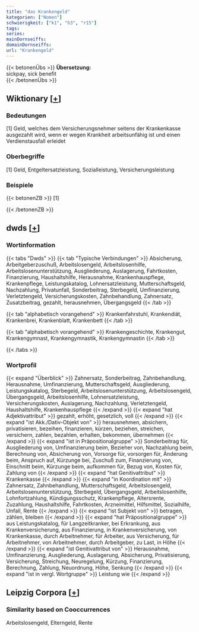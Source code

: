 ```yaml
---
title: "das Krankengeld"
kategorien: ["Nomen"]
schwierigkeit: ["k1", "h3", "r15"]
tags:
series:
mainDornseiffs:
domainDornseiffs:
url: "Krankengeld"
---
```


{{< betonenÜbs >}}
**Übersetzung:**  
sickpay, sick benefit  
{{< /betonenÜbs >}}

## Wiktionary [[+](https://de.wiktionary.org/wiki/Krankengeld)]

### Bedeutungen
[1] Geld, welches dem Versicherungsnehmer seitens der Krankenkasse ausgezahlt wird, wenn er wegen Krankheit arbeitsunfähig ist und einen Verdienstausfall erleidet  

### Oberbegriffe
[1] Geld, Entgeltersatzleistung, Sozialleistung, Versicherungsleistung  

### Beispiele
{{< betonenZB >}}
[1]  

{{< /betonenZB >}}


## dwds [[+](https://www.dwds.de/wb/Krankengeld)]

### Wortinformation
{{< tabs "Dwds" >}}
{{< tab "Typische Verbindungen" >}}
Absicherung, Arbeitgeberzuschuß, Arbeitslosengeld, Arbeitslosenhilfe, Arbeitslosenunterstützung, Ausgliederung, Auslagerung, Fahrtkosten, Finanzierung, Haushaltshilfe, Herausnahme, Krankenhauspflege, Krankenpflege, Leistungskatalog, Lohnersatzleistung, Mutterschaftsgeld, Nachzahlung, Privatunfall, Sonderbeitrag, Sterbegeld, Umfinanzierung, Verletztengeld, Versicherungskosten, Zahnbehandlung, Zahnersatz, Zusatzbeitrag, gezahlt, herausnehmen, Übergangsgeld
{{< /tab >}}

{{< tab "alphabetisch vorangehend" >}}
Krankenfahrstuhl, Krankendiät, Krankenbrei, Krankenblatt, Krankenbett
{{< /tab >}}

{{< tab "alphabetisch vorangehend" >}}
Krankengeschichte, Krankengut, Krankengymnast, Krankengymnastik, Krankengymnastin
{{< /tab >}}

{{< /tabs >}}

### Wortprofil
{{< expand "Überblick" >}} Zahnersatz, Sonderbeitrag, Zahnbehandlung, Herausnahme, Umfinanzierung, Mutterschaftsgeld, Ausgliederung, Leistungskatalog, Sterbegeld, Arbeitslosenunterstützung, Arbeitslosengeld, Übergangsgeld, Arbeitslosenhilfe, Lohnersatzleistung, Versicherungskosten, Auslagerung, Nachzahlung, Verletztengeld, Haushaltshilfe, Krankenhauspflege {{< /expand >}}
{{< expand "hat Adjektivattribut" >}} gezahlt, erhöht, gesetzlich, voll {{< /expand >}}
{{< expand "ist Akk./Dativ-Objekt von" >}} herausnehmen, absichern, privatisieren, bezeihen, finanzieren, kürzen, beziehen, streichen, versichern, zahlen, bezahlen, erhalten, bekommen, übernehmen {{< /expand >}}
{{< expand "ist in Präpositionalgruppe" >}} Sonderbeitrag für, Ausgliederung von, Umfinanzierung beim, Bezieher von, Nachzahlung beim, Berechnung von, Absicherung von, Vorsorge für, vorsorgen für, Änderung beim, Anspruch auf, Kürzunge bei, Zuschuß zum, Finanzierung von, Einschnitt beim, Kürzunge beim, aufkommen für, Bezug von, Kosten für, Zahlung von {{< /expand >}}
{{< expand "hat Genitivattribut" >}} Krankenkasse {{< /expand >}}
{{< expand "in Koordination mit" >}} Zahnersatz, Zahnbehandlung, Mutterschaftsgeld, Arbeitslosengeld, Arbeitslosenunterstützung, Sterbegeld, Übergangsgeld, Arbeitslosenhilfe, Lohnfortzahlung, Kündigungsschutz, Krankenpflege, Altersrente, Zuzahlung, Haushaltshilfe, Fahrtkosten, Arzneimittel, Hilfsmittel, Sozialhilfe, Unfall, Rente {{< /expand >}}
{{< expand "ist Subjekt von" >}} betragen, zählen, bleiben {{< /expand >}}
{{< expand "hat Präpositionalgruppe" >}} aus Leistungskatalog, für Langzeitkranker, bei Erkrankung, aus Krankenversicherung, aus Finanzierung, in Krankenversicherung, von Krankenkasse, durch Arbeitnehmer, für Arbeiter, aus Versicherung, für Arbeitnehmer, von Arbeitnehmer, durch Arbeitgeber, zu Last, in Höhe {{< /expand >}}
{{< expand "ist Genitivattribut von" >}} Herausnahme, Umfinanzierung, Ausgliederung, Auslagerung, Absicherung, Privatisierung, Versicherung, Streichung, Neuregelung, Kürzung, Finanzierung, Berechnung, Zahlung, Neuordnung, Höhe, Senkung {{< /expand >}}
{{< expand "ist in vergl. Wortgruppe" >}} Leistung wie {{< /expand >}}

## Leipzig Corpora [[+](https://corpora.uni-leipzig.de/en/res?word=Krankengeld&corpusId=deu_newscrawl-public_2018)]


### Similarity based on Cooccurrences
Arbeitslosengeld, Elterngeld, Rente


